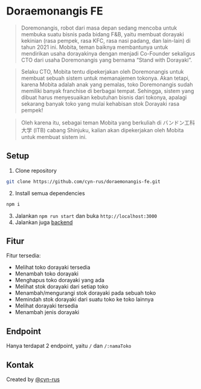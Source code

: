 # Doraemonangis FE
> Doremonangis, robot dari masa depan sedang mencoba untuk membuka suatu bisnis pada bidang F&B, yaitu membuat dorayaki kekinian (rasa pempek, rasa KFC, rasa nasi padang, dan lain-lain) di tahun 2021 ini. Mobita, teman baiknya membantunya untuk mendirikan usaha dorayakinya dengan menjadi Co-Founder sekaligus CTO dari usaha Doremonangis yang bernama “Stand with Dorayaki”.

> Selaku CTO, Mobita tentu dipekerjakan oleh Doremonangis untuk membuat sebuah sistem untuk memanajemen tokonya. Akan tetapi, karena Mobita adalah anak yang pemalas, toko Doremonangis sudah memiliki banyak franchise di berbagai tempat. Sehingga, sistem yang dibuat harus menyesuaikan kebutuhan bisnis dari tokonya, apalagi sekarang banyak toko yang mulai kehabisan stok Dorayaki rasa pempek!

> Oleh karena itu, sebagai teman Mobita yang berkuliah di バンドン工科大学 (ITB) cabang Shinjuku, kalian akan dipekerjakan oleh Mobita untuk membuat sistem ini.

## Setup
1. Clone repository
```sh
git clone https://github.com/cyn-rus/doraemonangis-fe.git
```
2. Install semua dependencies
```sh
npm i
```
3. Jalankan `npm run start` dan buka `http://localhost:3000`
4. Jalankan juga [backend](https://github.com/cyn-rus/doraemonangis-be)

## Fitur
Fitur tersedia:
* Melihat toko dorayaki tersedia
* Menambah toko dorayaki
* Menghapus toko dorayaki yang ada
* Melihat stok dorayaki dari setiap toko
* Menambah/mengurangi stok dorayaki pada sebuah toko
* Memindah stok dorayaki dari suatu toko ke toko lainnya
* Melihat dorayaki tersedia
* Menambah jenis dorayaki

## Endpoint
Hanya terdapat 2 endpoint, yaitu `/` dan `/:namaToko`

## Kontak
Created by [@cyn-rus](https://github.com/cyn-rus)